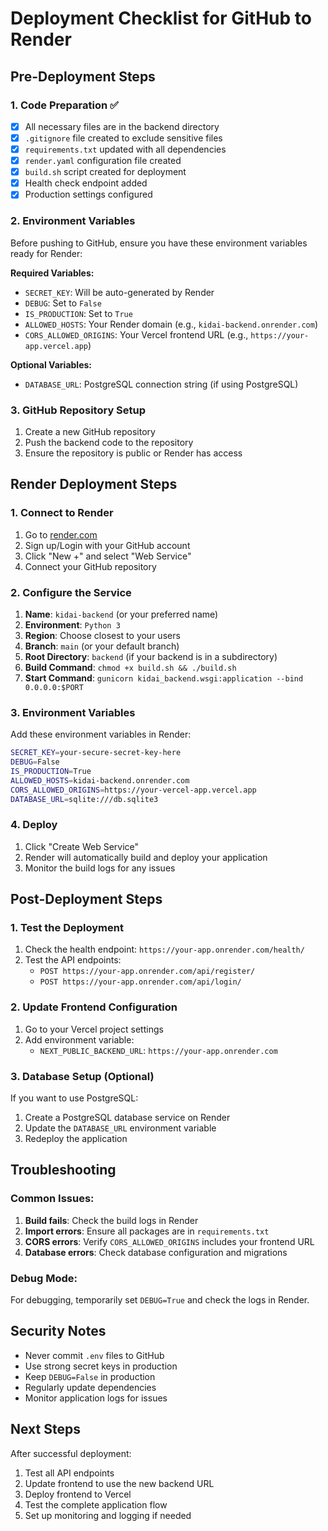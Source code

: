 # Deployment Checklist for GitHub to Render

## Pre-Deployment Steps

### 1. Code Preparation ✅
- [x] All necessary files are in the backend directory
- [x] `.gitignore` file created to exclude sensitive files
- [x] `requirements.txt` updated with all dependencies
- [x] `render.yaml` configuration file created
- [x] `build.sh` script created for deployment
- [x] Health check endpoint added
- [x] Production settings configured

### 2. Environment Variables
Before pushing to GitHub, ensure you have these environment variables ready for Render:

**Required Variables:**
- `SECRET_KEY`: Will be auto-generated by Render
- `DEBUG`: Set to `False`
- `IS_PRODUCTION`: Set to `True`
- `ALLOWED_HOSTS`: Your Render domain (e.g., `kidai-backend.onrender.com`)
- `CORS_ALLOWED_ORIGINS`: Your Vercel frontend URL (e.g., `https://your-app.vercel.app`)

**Optional Variables:**
- `DATABASE_URL`: PostgreSQL connection string (if using PostgreSQL)

### 3. GitHub Repository Setup
1. Create a new GitHub repository
2. Push the backend code to the repository
3. Ensure the repository is public or Render has access

## Render Deployment Steps

### 1. Connect to Render
1. Go to [render.com](https://render.com)
2. Sign up/Login with your GitHub account
3. Click "New +" and select "Web Service"
4. Connect your GitHub repository

### 2. Configure the Service
1. **Name**: `kidai-backend` (or your preferred name)
2. **Environment**: `Python 3`
3. **Region**: Choose closest to your users
4. **Branch**: `main` (or your default branch)
5. **Root Directory**: `backend` (if your backend is in a subdirectory)
6. **Build Command**: `chmod +x build.sh && ./build.sh`
7. **Start Command**: `gunicorn kidai_backend.wsgi:application --bind 0.0.0.0:$PORT`

### 3. Environment Variables
Add these environment variables in Render:

```bash
SECRET_KEY=your-secure-secret-key-here
DEBUG=False
IS_PRODUCTION=True
ALLOWED_HOSTS=kidai-backend.onrender.com
CORS_ALLOWED_ORIGINS=https://your-vercel-app.vercel.app
DATABASE_URL=sqlite:///db.sqlite3
```

### 4. Deploy
1. Click "Create Web Service"
2. Render will automatically build and deploy your application
3. Monitor the build logs for any issues

## Post-Deployment Steps

### 1. Test the Deployment
1. Check the health endpoint: `https://your-app.onrender.com/health/`
2. Test the API endpoints:
   - `POST https://your-app.onrender.com/api/register/`
   - `POST https://your-app.onrender.com/api/login/`

### 2. Update Frontend Configuration
1. Go to your Vercel project settings
2. Add environment variable:
   - `NEXT_PUBLIC_BACKEND_URL`: `https://your-app.onrender.com`

### 3. Database Setup (Optional)
If you want to use PostgreSQL:
1. Create a PostgreSQL database service on Render
2. Update the `DATABASE_URL` environment variable
3. Redeploy the application

## Troubleshooting

### Common Issues:
1. **Build fails**: Check the build logs in Render
2. **Import errors**: Ensure all packages are in `requirements.txt`
3. **CORS errors**: Verify `CORS_ALLOWED_ORIGINS` includes your frontend URL
4. **Database errors**: Check database configuration and migrations

### Debug Mode:
For debugging, temporarily set `DEBUG=True` and check the logs in Render.

## Security Notes

- Never commit `.env` files to GitHub
- Use strong secret keys in production
- Keep `DEBUG=False` in production
- Regularly update dependencies
- Monitor application logs for issues

## Next Steps

After successful deployment:
1. Test all API endpoints
2. Update frontend to use the new backend URL
3. Deploy frontend to Vercel
4. Test the complete application flow
5. Set up monitoring and logging if needed 